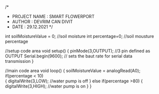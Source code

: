 /*
 *  PROJECT NAME   : SMART FLOWERPORT
 *  AUTHOR         : DEVRIM CAN DIVIT
 *  DATE           : 29.12.2021
 */


int soilMoistureValue = 0;    //soil moisture 
int percentage=0;             //soil mousture percentage

//setup code area 
void setup() {
  pinMode(3,OUTPUT);          //3 pin defined as OUTPUT
  Serial.begin(9600);         // sets the baut rate for serial data transmission
}

//main code area
void loop() {
soilMoistureValue = analogRead(A0);
if(percentage < 10)  
{
  digitalWrite(3,LOW);        //water pump is off
}
else if(percentage >80)
{
  digitalWrite(3,HIGH);       //water pump is on
}
}
